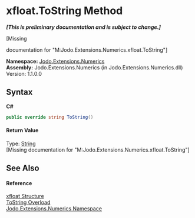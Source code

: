 # xfloat.ToString Method 
 _**\[This is preliminary documentation and is subject to change.\]**_

\[Missing <summary> documentation for "M:Jodo.Extensions.Numerics.xfloat.ToString"\]

**Namespace:**&nbsp;<a href="N_Jodo_Extensions_Numerics">Jodo.Extensions.Numerics</a><br />**Assembly:**&nbsp;Jodo.Extensions.Numerics (in Jodo.Extensions.Numerics.dll) Version: 1.1.0.0

## Syntax

**C#**<br />
``` C#
public override string ToString()
```


#### Return Value
Type: <a href="https://docs.microsoft.com/dotnet/api/system.string" target="_blank" rel="noopener noreferrer">String</a><br />\[Missing <returns> documentation for "M:Jodo.Extensions.Numerics.xfloat.ToString"\]

## See Also


#### Reference
<a href="T_Jodo_Extensions_Numerics_xfloat">xfloat Structure</a><br /><a href="Overload_Jodo_Extensions_Numerics_xfloat_ToString">ToString Overload</a><br /><a href="N_Jodo_Extensions_Numerics">Jodo.Extensions.Numerics Namespace</a><br />